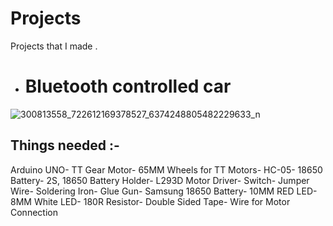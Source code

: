# Projects
Projects that I made .
- # Bluetooth controlled car
![300813558_722612169378527_6374248805482229633_n](https://user-images.githubusercontent.com/115597382/216137290-91c13bff-7e4c-4471-8068-34a6b49c4f69.jpg)
## Things needed :-
Arduino UNO-
TT Gear Motor-
65MM Wheels for TT Motors-
HC-05-
18650 Battery-
2S, 18650 Battery Holder-
L293D Motor Driver-
Switch-
Jumper Wire-
Soldering Iron-
Glue Gun-
Samsung 18650 Battery-
10MM RED LED-
8MM White LED-
180R Resistor-
Double Sided Tape-
Wire for Motor Connection
